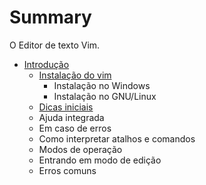 # Summary

O Editor de texto Vim.

* [Introdução](intro.md)
    * [Instalação do vim](intro.md)
        * Instalação no Windows
        * Instalação no GNU/Linux
    * [Dicas iniciais](intro.md#)
    * Ajuda integrada
    * Em caso de erros
    * Como interpretar atalhos e comandos
    * Modos de operação
    * Entrando em modo de edição
    * Erros comuns

